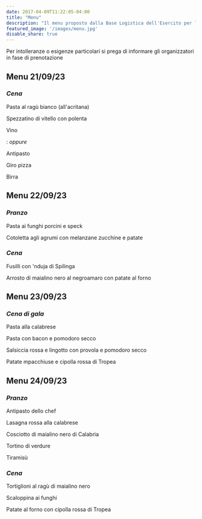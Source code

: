 ```yaml
---
date: 2017-04-09T11:22:05-04:00
title: "Menu"
description: "Il menu proposto dalla Base Logistica dell'Esercito per le giornate del raduno"
featured_image: '/images/menu.jpg'
disable_share: true
--- 
```

Per intolleranze o esigenze particolari si prega di informare gli organizzatori in fase di prenotazione
## Menu 21/09/23
### _Cena_

Pasta al ragù bianco (all'acritana)

Spezzatino di vitello con polenta

Vino 

: _oppure_

Antipasto

Giro pizza 

Birra

## Menu 22/09/23 
### _Pranzo_
Pasta ai funghi porcini e speck

Cotoletta agli agrumi con melanzane zucchine e patate
### _Cena_
Fusilli con 'nduja di Spilinga 

Arrosto di maialino nero al negroamaro con patate al forno
## Menu 23/09/23 
### _Cena di gala_
Pasta alla calabrese

Pasta con bacon e pomodoro secco

Salsiccia rossa e lingotto con provola e pomodoro secco

Patate mpacchiuse e cipolla rossa di Tropea

## Menu 24/09/23 
### _Pranzo_
Antipasto dello chef

Lasagna rossa alla calabrese

Cosciotto di maialino nero di Calabria 

Tortino di verdure 

Tiramisù
### _Cena_
Tortiglioni al ragù di maialino nero 

Scaloppina ai funghi

Patate al forno con cipolla rossa di Tropea